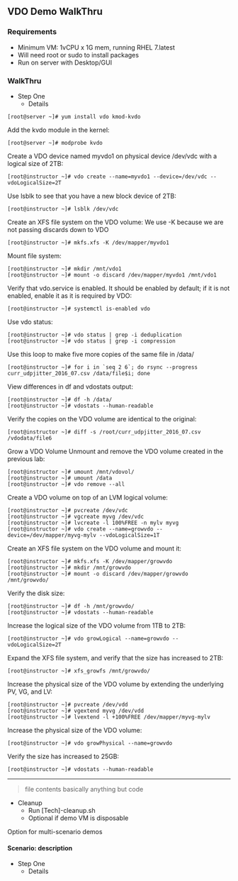 ## VDO Demo WalkThru

### Requirements
* Minimum VM: 1vCPU x 1G mem, running RHEL 7.latest
* Will need root or sudo to install packages
* Run on server with Desktop/GUI

### WalkThru
* Step One
  * Details
```
[root@server ~]# yum install vdo kmod-kvdo
```
Add the kvdo module in the kernel:
```
[root@server ~]# modprobe kvdo
```

Create a VDO device named myvdo1 on physical device /dev/vdc with a logical size of 2TB:
```
[root@instructor ~]# vdo create --name=myvdo1 --device=/dev/vdc --vdoLogicalSize=2T
```
Use lsblk to see that you have a new block device of 2TB:
```
[root@instructor ~]# lsblk /dev/vdc
```

Create an XFS file system on the VDO volume:
We use -K because we are not passing discards down to VDO
```
[root@instructor ~]# mkfs.xfs -K /dev/mapper/myvdo1
```
Mount file system:
```
[root@instructor ~]# mkdir /mnt/vdo1
[root@instructor ~]# mount -o discard /dev/mapper/myvdo1 /mnt/vdo1
```

Verify that vdo.service is enabled. It should be enabled by default; if it is not enabled, enable it as it is required by VDO:
```
[root@instructor ~]# systemctl is-enabled vdo
```

Use vdo status:
```
[root@instructor ~]# vdo status | grep -i deduplication
[root@instructor ~]# vdo status | grep -i compression
```

Use this loop to make five more copies of the same file in /data/
```
[root@instructor ~]# for i in `seq 2 6`; do rsync --progress curr_udpjitter_2016_07.csv /data/file$i; done
```

View differences in df and vdostats output:
```
[root@instructor ~]# df -h /data/
[root@instructor ~]# vdostats --human-readable
```
Verify the copies on the VDO volume are identical to the original:
```
[root@instructor ~]# diff -s /root/curr_udpjitter_2016_07.csv /vdodata/file6
```
Grow a VDO Volume
Unmount and remove the VDO volume created in the previous lab:
```
[root@instructor ~]# umount /mnt/vdovol/
[root@instructor ~]# umount /data
[root@instructor ~]# vdo remove --all
```
Create a VDO volume on top of an LVM logical volume:
```
[root@instructor ~]# pvcreate /dev/vdc
[root@instructor ~]# vgcreate myvg /dev/vdc
[root@instructor ~]# lvcreate -l 100%FREE -n mylv myvg
[root@instructor ~]# vdo create --name=growvdo --device=/dev/mapper/myvg-mylv --vdoLogicalSize=1T
```
Create an XFS file system on the VDO volume and mount it:
```
[root@instructor ~]# mkfs.xfs -K /dev/mapper/growvdo
[root@instructor ~]# mkdir /mnt/growvdo
[root@instructor ~]# mount -o discard /dev/mapper/growvdo /mnt/growvdo/
```
Verify the disk size:
```
[root@instructor ~]# df -h /mnt/growvdo/
[root@instructor ~]# vdostats --human-readable
```
Increase the logical size of the VDO volume from 1TB to 2TB:
```
[root@instructor ~]# vdo growLogical --name=growvdo --vdoLogicalSize=2T
```
Expand the XFS file system, and verify that the size has increased to 2TB:
```
[root@instructor ~]# xfs_growfs /mnt/growvdo/
```
Increase the physical size of the VDO volume by extending the underlying PV, VG, and LV:
```
[root@instructor ~]# pvcreate /dev/vdd
[root@instructor ~]# vgextend myvg /dev/vdd
[root@instructor ~]# lvextend -l +100%FREE /dev/mapper/myvg-mylv
```
Increase the physical size of the VDO volume:
```
[root@instructor ~]# vdo growPhysical --name=growvdo
```
Verify the size has increased to 25GB:
```
[root@instructor ~]# vdostats --human-readable
```
---
>file contents
>basically anything but code

* Cleanup
  * Run [Tech]-cleanup.sh
  * Optional if demo VM is disposable

Option for multi-scenario demos
#### Scenario: description
* Step One
  * Details
